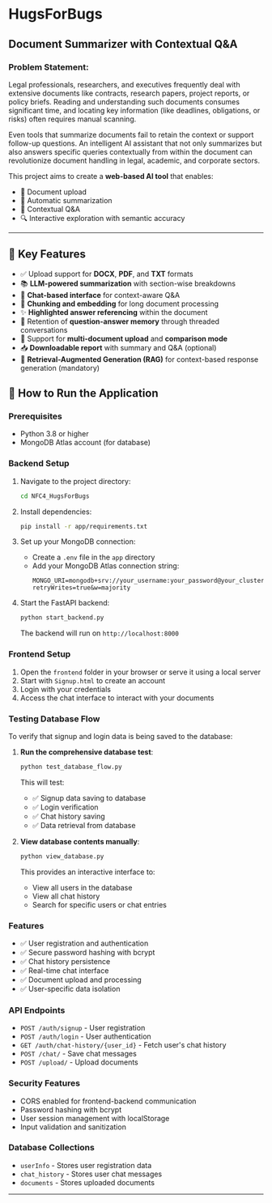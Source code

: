 # HugsForBugs
 ## Document Summarizer with Contextual Q&A

### Problem Statement:

Legal professionals, researchers, and executives frequently deal with extensive documents like contracts, research papers, project reports, or policy briefs. Reading and understanding such documents consumes significant time, and locating key information (like deadlines, obligations, or risks) often requires manual scanning. 

Even tools that summarize documents fail to retain the context or support follow-up questions. An intelligent AI assistant that not only summarizes but also answers specific queries contextually from within the document can revolutionize document handling in legal, academic, and corporate sectors.

This project aims to create a **web-based AI tool** that enables:
- 📄 Document upload
- 🧠 Automatic summarization
- 💬 Contextual Q&A
- 🔍 Interactive exploration with semantic accuracy

---

## 🚀 Key Features

- ✅ Upload support for **DOCX**, **PDF**, and **TXT** formats
- 📚 **LLM-powered summarization** with section-wise breakdowns
- 💬 **Chat-based interface** for context-aware Q&A
- 🧩 **Chunking and embedding** for long document processing
- ✨ **Highlighted answer referencing** within the document
- 🧵 Retention of **question-answer memory** through threaded conversations
- 📑 Support for **multi-document upload** and **comparison mode**
- 📥 **Downloadable report** with summary and Q&A (optional)
- 🤖 **Retrieval-Augmented Generation (RAG)** for context-based response generation (mandatory)


## 🚀 How to Run the Application

### Prerequisites
- Python 3.8 or higher
- MongoDB Atlas account (for database)

### Backend Setup
1. Navigate to the project directory:
   ```bash
   cd NFC4_HugsForBugs
   ```

2. Install dependencies:
   ```bash
   pip install -r app/requirements.txt
   ```

3. Set up your MongoDB connection:
   - Create a `.env` file in the `app` directory
   - Add your MongoDB Atlas connection string:
     ```
     MONGO_URI=mongodb+srv://your_username:your_password@your_cluster.mongodb.net/your_database?retryWrites=true&w=majority
     ```

4. Start the FastAPI backend:
   ```bash
   python start_backend.py
   ```
   The backend will run on `http://localhost:8000`

### Frontend Setup
1. Open the `frontend` folder in your browser or serve it using a local server
2. Start with `Signup.html` to create an account
3. Login with your credentials
4. Access the chat interface to interact with your documents

### Testing Database Flow
To verify that signup and login data is being saved to the database:

1. **Run the comprehensive database test**:
   ```bash
   python test_database_flow.py
   ```
   This will test:
   - ✅ Signup data saving to database
   - ✅ Login verification
   - ✅ Chat history saving
   - ✅ Data retrieval from database

2. **View database contents manually**:
   ```bash
   python view_database.py
   ```
   This provides an interactive interface to:
   - View all users in the database
   - View all chat history
   - Search for specific users or chat entries

### Features
- ✅ User registration and authentication
- ✅ Secure password hashing with bcrypt
- ✅ Chat history persistence
- ✅ Real-time chat interface
- ✅ Document upload and processing
- ✅ User-specific data isolation

### API Endpoints
- `POST /auth/signup` - User registration
- `POST /auth/login` - User authentication
- `GET /auth/chat-history/{user_id}` - Fetch user's chat history
- `POST /chat/` - Save chat messages
- `POST /upload/` - Upload documents

### Security Features
- CORS enabled for frontend-backend communication
- Password hashing with bcrypt
- User session management with localStorage
- Input validation and sanitization

### Database Collections
- `userInfo` - Stores user registration data
- `chat_history` - Stores user chat messages
- `documents` - Stores uploaded documents

---